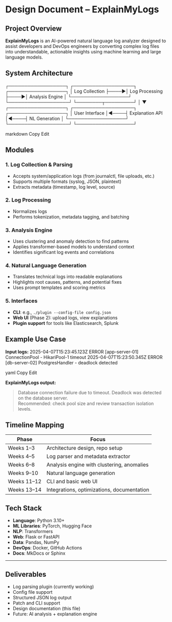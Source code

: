 # Design Document – ExplainMyLogs

## Project Overview

**ExplainMyLogs** is an AI-powered natural language log analyzer designed to assist developers and DevOps engineers by converting complex log files into understandable, actionable insights using machine learning and large language models.

## System Architecture

┌──────────────────┐ ┌───────────────────┐ ┌──────────────────┐
│ Log Collection ├────►│ Log Processing ├────►│ Analysis Engine │
└──────────────────┘ └───────────────────┘ └────────┬─────────┘
│
▼
┌──────────────────┐ ┌───────────────────┐ ┌──────────────────┐
│ User Interface │◄────┤ Explanation API │◄────┤ NL Generation │
└──────────────────┘ └───────────────────┘ └──────────────────┘

markdown
Copy
Edit

## Modules

### 1. Log Collection & Parsing
- Accepts system/application logs (from journalctl, file uploads, etc.)
- Supports multiple formats (syslog, JSON, plaintext)
- Extracts metadata (timestamp, log level, source)

### 2. Log Processing
- Normalizes logs
- Performs tokenization, metadata tagging, and batching

### 3. Analysis Engine
- Uses clustering and anomaly detection to find patterns
- Applies transformer-based models to understand context
- Identifies significant log events and correlations

### 4. Natural Language Generation
- Translates technical logs into readable explanations
- Highlights root causes, patterns, and potential fixes
- Uses prompt templates and scoring metrics

### 5. Interfaces
- **CLI**: e.g., `./plugin --config-file config.json`
- **Web UI** (Phase 2): upload logs, view explanations
- **Plugin support** for tools like Elasticsearch, Splunk

## Example Use Case

**Input logs:**
2025-04-07T15:23:45.123Z ERROR [app-server-01] ConnectionPool - HikariPool-1 timeout
2025-04-07T15:23:50.345Z ERROR [db-server-02] PostgresHandler - deadlock detected

yaml
Copy
Edit

**ExplainMyLogs output:**
> Database connection failure due to timeout. Deadlock was detected on the database server.  
> Recommended: check pool size and review transaction isolation levels.

## Timeline Mapping

| Phase | Focus |
|-------|-------|
| Weeks 1–3 | Architecture design, repo setup |
| Weeks 4–5 | Log parser and metadata extractor |
| Weeks 6–8 | Analysis engine with clustering, anomalies |
| Weeks 9–10 | Natural language generation |
| Weeks 11–12 | CLI and basic web UI |
| Weeks 13–14 | Integrations, optimizations, documentation |

## Tech Stack

- **Language**: Python 3.10+
- **ML Libraries**: PyTorch, Hugging Face
- **NLP**: Transformers
- **Web**: Flask or FastAPI
- **Data**: Pandas, NumPy
- **DevOps**: Docker, GitHub Actions
- **Docs**: MkDocs or Sphinx

---

## Deliverables

- Log parsing plugin (currently working)
- Config file support
- Structured JSON log output
- Patch and CLI support
- Design documentation (this file)
- Future: AI analysis + explanation engine

